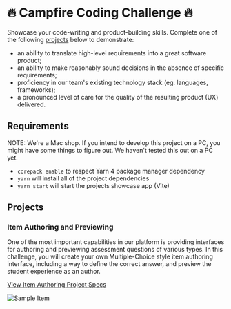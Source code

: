 # 🔥 Campfire Coding Challenge 🔥

Showcase your code-writing and product-building skills. Complete one of the
following [projects](#projects) below to demonstrate:

- an ability to translate high-level requirements into a great software product;
- an ability to make reasonably sound decisions in the absence of specific requirements;
- proficiency in our team's existing technology stack (eg. languages,
  frameworks);
- a pronounced level of care for the quality of the resulting product (UX) delivered.

## Requirements

NOTE: We're a Mac shop. If you intend to develop this project on a PC, you might
have some things to figure out. We haven't tested this out on a PC yet.

- `corepack enable` to respect Yarn 4 package manager dependency
- `yarn` will install all of the project dependencies
- `yarn start` will start the projects showcase app (Vite)

## Projects

### Item Authoring and Previewing

One of the most important capabilities in our platform is providing interfaces
for authoring and previewing assessment questions of various types. In this
challenge, you will create your own Multiple-Choice style item authoring
interface, including a way to define the correct answer, and preview the student
experience as an author.

[View Item Authoring Project Specs](./docs/item-authoring.md)

![Sample Item](https://examspark-app-files-master.s3.amazonaws.com/public/campfire-coding-challenge-assets/mc-sample-item-author.gif)
